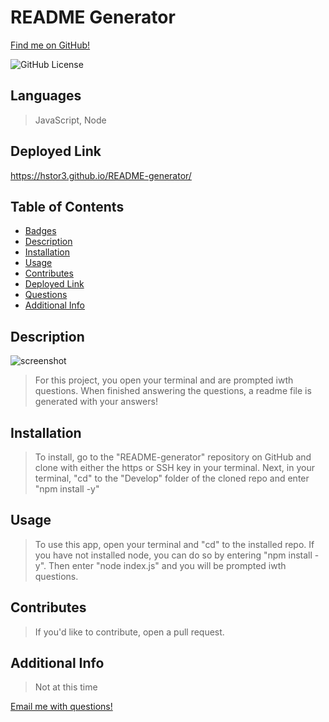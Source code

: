 # README Generator

[Find me on GitHub!](https://github.com/hstor3)


![GitHub License](https://img.shields.io/badge/license-MIT-blue?style=flat&logo=appveyor) 
## Languages 

>  JavaScript, Node

## Deployed Link

https://hstor3.github.io/README-generator/

## Table of Contents

* [Badges](#badges)
* [Description](#description)
* [Installation](#installation)
* [Usage](#usage)
* [Contributes](#contribute)
* [Deployed Link](#deployedlink)
* [Questions](#questions)
* [Additional Info](#additional)

## Description

![screenshot](./assets/codingimg.jpg)

> For this project, you open your terminal and are prompted iwth questions. When finished answering the questions, a readme file is generated with your answers!

## Installation

> To install, go to the "README-generator" repository on GitHub and clone with either the https or SSH key in your terminal. Next, in your terminal, "cd" to the "Develop" folder of the cloned repo and enter "npm install -y"

## Usage

> To use this app, open your terminal and "cd" to the installed repo. If you have not installed node, you can do so by entering "npm install -y". Then enter "node index.js" and you will be prompted iwth questions.

## Contributes

> If you'd like to contribute, open a pull request.

## Additional Info

> Not at this time

[Email me with questions!](heatherstorseth3@gmail.com)
